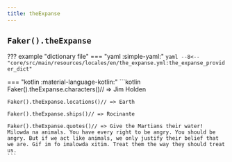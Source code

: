```yaml
---
title: theExpanse
---
```


## `Faker().theExpanse`

??? example "dictionary file"
    === "yaml :simple-yaml:"
        ```yaml
        --8<-- "core/src/main/resources/locales/en/the_expanse.yml:the_expanse_provider_dict"
        ```

=== "kotlin :material-language-kotlin:"
    ```kotlin
    Faker().theExpanse.characters()// => Jim Holden

    Faker().theExpanse.locations()// => Earth

    Faker().theExpanse.ships()// => Rocinante

    Faker().theExpanse.quotes()// => Give the Martians their water! Milowda na animals. You have every right to be angry. You should be angry. But if we act like animals, we only justify their belief that we are. Gif im fo imalowda xitim. Treat them the way they should treat us.
    ```
